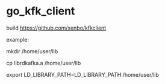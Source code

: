 # go_kfk_client

build  https://github.com/xenbo/kfkclient

example:

mkdir /home/user/lib

cp librdkafka.a /home/user/lib

export  LD_LIBRARY_PATH=LD_LIBRARY_PATH:/home/user/lib

